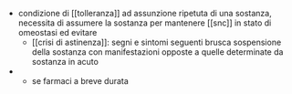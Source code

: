 - condizione di [[tolleranza]] ad assunzione ripetuta di una sostanza, necessita di assumere la sostanza per mantenere [[snc]] in stato di omeostasi ed evitare
	- [[crisi di astinenza]]: segni e sintomi seguenti brusca sospensione della sostanza con manifestazioni opposte a quelle determinate da sostanza in acuto
- + se farmaci a breve durata